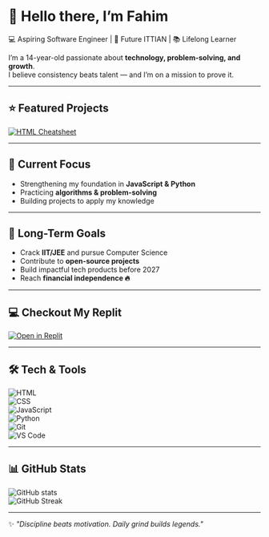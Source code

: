 # 👋 Hello there, I’m Fahim 

💻 Aspiring Software Engineer | 🚀 Future ITTIAN | 📚 Lifelong Learner  

I’m a 14-year-old passionate about **technology, problem-solving, and growth**.  
I believe consistency beats talent — and I’m on a mission to prove it.  

---

## ⭐ Featured Projects

[![HTML Cheatsheet](https://img.shields.io/badge/Project-HTML_Cheatsheet-blue?style=flat-square)](https://iamzubayer.github.io/HTML-Cheatsheet/)

---

## 🌱 Current Focus  
- Strengthening my foundation in **JavaScript & Python**  
- Practicing **algorithms & problem-solving**  
- Building projects to apply my knowledge  

---

## 🎯 Long-Term Goals  
- Crack **IIT/JEE** and pursue Computer Science  
- Contribute to **open-source projects**  
- Build impactful tech products before 2027  
- Reach **financial independence 🔥**  

---
## 💻 Checkout My Replit
[![Open in Replit](https://img.shields.io/badge/Open%20in-Replit-black?logo=replit)](https://replit.com/@fahimzubayeryou)

---

## 🛠 Tech & Tools  
![HTML](https://img.shields.io/badge/-HTML-orange?style=for-the-badge&logo=html5&logoColor=white)  
![CSS](https://img.shields.io/badge/-CSS-blue?style=for-the-badge&logo=css3&logoColor=white)  
![JavaScript](https://img.shields.io/badge/-JavaScript-yellow?style=for-the-badge&logo=javascript&logoColor=black)  
![Python](https://img.shields.io/badge/-Python-blue?style=for-the-badge&logo=python&logoColor=white)  
![Git](https://img.shields.io/badge/-Git-black?style=for-the-badge&logo=git)  
![VS Code](https://img.shields.io/badge/-VS%20Code-007ACC?style=for-the-badge&logo=visual-studio-code&logoColor=white)  

---

## 📊 GitHub Stats  
![GitHub stats](https://github-readme-stats.vercel.app/api?username=IamZubayer&show_icons=true&theme=radical)  
![GitHub Streak](https://github-readme-streak-stats.herokuapp.com/?user=IamZubayer&theme=radical)  

---

✨ *"Discipline beats motivation. Daily grind builds legends."*  
